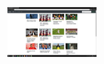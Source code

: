 
  <img src="https://github.com/tahayvz/Java-EE-Examples/blob/master/img/newsportaluserdashboard.PNG" width="200"/>
 
